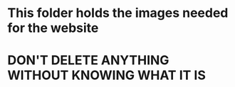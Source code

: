 # This folder holds the images needed for the website

<h1 id="imagesWarning">DON'T DELETE ANYTHING WITHOUT KNOWING WHAT IT IS</h1>
